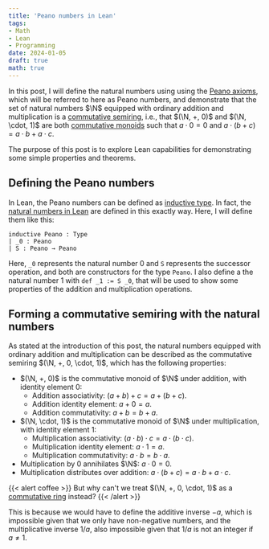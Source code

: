 ```yaml
---
title: 'Peano numbers in Lean'
tags:
- Math
- Lean
- Programming
date: 2024-01-05
draft: true
math: true
---
```


<!-- https://en.wikipedia.org/wiki/Peano_axioms -->
<!-- https://wiki.haskell.org/Peano_numbers -->

In this post, I will define the natural numbers using using the [Peano axioms](https://en.wikipedia.org/wiki/Peano_axioms), which will be referred to here as Peano numbers, and demonstrate that the set of natural numbers $\N$ equipped with ordinary addition and multiplication is a [commutative semiring](https://en.wikipedia.org/wiki/Semiring#Commutative_semirings), i.e., that $(\N, +, 0)$ and $(\N, \cdot, 1)$ are both [commutative monoids](https://en.wikipedia.org/wiki/Monoid#Commutative_monoid) such that $a \cdot 0 = 0$ and $a \cdot (b + c) = a \cdot b + a \cdot c$.

<!-- TODO: talk about lean -->
The purpose of this post is to explore Lean capabilities for demonstrating some simple properties and theorems.

<!-- TODO: better section name -->
## Defining the Peano numbers

In Lean, the Peano numbers can be defined as [inductive type](https://lean-lang.org/theorem_proving_in_lean/inductive_types.html). In fact, the [natural numbers in Lean](https://lean-lang.org/lean4/doc/nat.html) are defined in this exactly way. Here, I will define them like this:

```lean
inductive Peano : Type
| _0 : Peano
| S : Peano → Peano
```

Here, `_0` represents the natural number 0 and `S` represents the successor operation, and both are constructors for the type `Peano`. I also define a the natural number 1 with `def _1 := S _0`, that will be used to show some properties of the addition and multiplication operations.

<!-- TODO: better section name -->
## Forming a commutative semiring with the natural numbers

As stated at the introduction of this post, the natural numbers equipped with ordinary addition and multiplication can be described as the commutative semiring $(\N, +, 0, \cdot, 1)$, which has the following properties:

- $(\N, +, 0)$ is the commutative monoid of $\N$ under addition, with identity element 0:
  - Addition associativity: $(a + b) + c = a + (b + c)$.
  - Addition identity element: $a + 0 = a$.
  - Addition commutativity: $a + b = b + a$.
- $(\N, \cdot, 1)$ is the commutative monoid of $\N$ under multiplication, with identity element 1:
  - Multiplication associativity: $(a \cdot b) \cdot c = a \cdot (b \cdot c)$.
  - Multiplication identity element: $a \cdot 1 = a$.
  - Multiplication commutativity: $a \cdot b = b \cdot a$.
- Multiplication by 0 annihilates $\N$: $a \cdot 0 = 0$.
- Multiplication distributes over addition: $a \cdot (b + c) = a \cdot b + a \cdot c$.

{{< alert coffee >}}
But why can't we treat $(\N, +, 0, \cdot, 1)$ as a [commutative ring](https://en.wikipedia.org/wiki/Commutative_ring) instead?
{{< /alert >}}

This is because we would have to define the additive inverse $-a$, which is impossible given that we only have non-negative numbers, and the multiplicative inverse $1/a$, also impossible given that $1/a$ is not an integer if $a \neq 1$.

